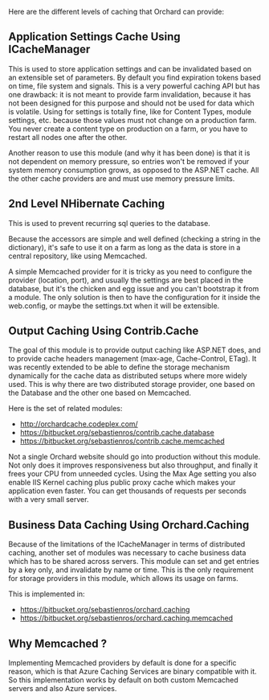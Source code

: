 Here are the different levels of caching that Orchard can provide:

## Application Settings Cache Using ICacheManager

This is used to store application settings and can be invalidated based on an extensible set of parameters.
By default you find expiration tokens based on time, file system and signals.
This is a very powerful caching API but has one drawback: it is not meant to provide farm invalidation,
because it has not been designed for this purpose and should not be used for data which is volatile.
Using for settings is totally fine, like for Content Types, module settings, etc. because those values
must not change on a production farm.
You never create a content type on production on a farm, or you have to restart all nodes one after the other.

Another reason to use this module (and why it has been done) is that it is not dependent on memory pressure,
so entries won't be removed if your system memory consumption grows, as opposed to the ASP.NET cache.
All the other cache providers are and must use memory pressure limits.

## 2nd Level NHibernate Caching

This is used to prevent recurring sql queries to the database.

Because the accessors are simple and well defined (checking a string in the dictionary),
it's safe to use it on a farm as long as the data is store in a central repository, like using Memcached.

A simple Memcached provider for it is tricky as you need to configure the provider (location, port),
and usually the settings are best placed in the database, but it's the chicken and egg issue and
you can't bootstrap it from a module. The only solution is then to have the configuration for it inside
the web.config, or maybe the settings.txt when it will be extensible.

## Output Caching Using Contrib.Cache

The goal of this module is to provide output caching like ASP.NET does, and to provide cache headers
management (max-age, Cache-Control, ETag). It was recently extended to be able to define the storage mechanism
dynamically for the cache data as distributed setups where more widely used.
This is why there are two distributed storage provider, one based on the Database and the other one based on Memcached. 

Here is the set of related modules:

* <http://orchardcache.codeplex.com/>
* <https://bitbucket.org/sebastienros/contrib.cache.database>
* <https://bitbucket.org/sebastienros/contrib.cache.memcached>

Not a single Orchard website should go into production without this module.
Not only does it improves responsiveness but also throughput, and finally it frees your CPU from unneeded cycles.
Using the Max Age setting you also enable IIS Kernel caching plus public proxy cache which makes your application
even faster. You can get thousands of requests per seconds with a very small server.

## Business Data Caching Using Orchard.Caching

Because of the limitations of the ICacheManager in terms of distributed caching, another set of modules was
necessary to cache business data which has to be shared across servers.
This module can set and get entries by a key only, and invalidate by name or time.
This is the only requirement for storage providers in this module, which allows its usage on farms. 

This is implemented in:

* <https://bitbucket.org/sebastienros/orchard.caching>
* <https://bitbucket.org/sebastienros/orchard.caching.memcached>

## Why Memcached ? 
Implementing Memcached providers by default is done for a specific reason, which is that Azure Caching Services
are binary compatible with it. So this implementation works by default on both custom Memcached servers
and also Azure services. 
